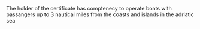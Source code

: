 The holder of the certificate has comptenecy to operate boats with passangers up to 3 nautical miles from the coasts and islands in the adriatic sea